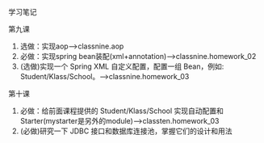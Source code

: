 学习笔记

第九课
1. 选做：实现aop-->classnine.aop
2. 必做：实现spring bean装配(xml+annotation)-->classnine.homework_02
3. (选做)实现一个 Spring XML 自定义配置，配置一组 Bean，例如: Student/Klass/School。-->classnine.homework_03

第十课
1. 必做：给前面课程提供的 Student/Klass/School 实现自动配置和 Starter(mystarter是另外的module)-->classten.homework_03
2. (必做)研究一下 JDBC 接口和数据库连接池，掌握它们的设计和用法
